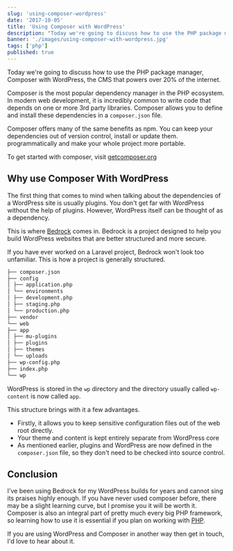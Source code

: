 ```yaml
---
slug: 'using-composer-wordpress'
date: '2017-10-05'
title: 'Using Composer with WordPress'
description: "Today we're going to discuss how to use the PHP package manager, Composer with WordPress, the CMS that powers over 20% of the internet."
banner: './images/using-composer-with-wordpress.jpg'
tags: ['php']
published: true
---
```


Today we're going to discuss how to use the PHP package manager, Composer with WordPress, the CMS that powers over 20% of the internet.

Composer is the most popular dependency manager in the PHP ecosystem. In modern web development, it is incredibly common to write code that depends on one or more 3rd party libraries. Composer allows you to define and install these dependencies in a `composer.json` file.

Composer offers many of the same benefits as npm. You can keep your dependencies out of version control, install or update them. programmatically and make your whole project more portable.

To get started with composer, visit [getcomposer.org](https://getcomposer.org)

## Why use Composer With WordPress

The first thing that comes to mind when talking about the dependencies of a WordPress site is usually plugins. You don't get far with WordPress without the help of plugins. However, WordPress itself can be thought of as a dependency.

This is where [Bedrock](https://roots.io/bedrock/) comes in. Bedrock is a project designed to help you build WordPress websites that are better structured and more secure.

If you have ever worked on a Laravel project, Bedrock won't look too unfamiliar. This is how a project is generally structured.

```bash
├── composer.json
├── config
│ ├── application.php
│ └── environments
│ ├── development.php
│ ├── staging.php
│ └── production.php
├── vendor
└── web
├── app
│ ├── mu-plugins
│ ├── plugins
│ ├── themes
│ └── uploads
├── wp-config.php
├── index.php
└── wp
```

WordPress is stored in the `wp` directory and the directory usually called `wp-content` is now called `app`.

This structure brings with it a few advantages.

- Firstly, it allows you to keep sensitive configuration files out of the web root directly.
- Your theme and content is kept entirely separate from WordPress core
- As mentioned earlier, plugins and WordPress are now defined in the `composer.json` file, so they don't need to be checked into source control.

## Conclusion

I've been using Bedrock for my WordPress builds for years and cannot sing its praises highly enough. If you have never used composer before, there may be a slight learning curve, but I promise you it will be worth it. Composer is also an integral part of pretty much every big PHP framework, so learning how to use it is essential if you plan on working with [PHP](/whats-new-in-php7/).

If you are using WordPress and Composer in another way then get in touch, I'd love to hear about it.
